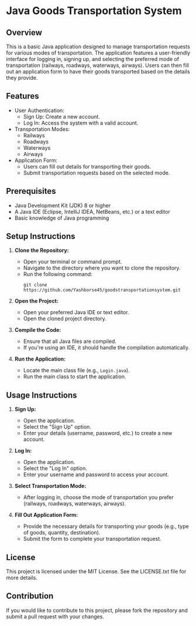 # Java Goods Transportation System

## Overview
This is a basic Java application designed to manage transportation requests for various modes of transportation. The application features a user-friendly interface for logging in, signing up, and selecting the preferred mode of transportation (railways, roadways, waterways, airways). Users can then fill out an application form to have their goods transported based on the details they provide.

## Features
- User Authentication:
  - Sign Up: Create a new account.
  - Log In: Access the system with a valid account.
- Transportation Modes:
  - Railways
  - Roadways
  - Waterways
  - Airways
- Application Form:
  - Users can fill out details for transporting their goods.
  - Submit transportation requests based on the selected mode.

## Prerequisites
- Java Development Kit (JDK) 8 or higher
- A Java IDE (Eclipse, IntelliJ IDEA, NetBeans, etc.) or a text editor
- Basic knowledge of Java programming

## Setup Instructions
1. **Clone the Repository:**
   - Open your terminal or command prompt.
   - Navigate to the directory where you want to clone the repository.
   - Run the following command:
     ```
     git clone https://github.com/Yashborse45/goodstransportationsystem.git
     ```

2. **Open the Project:**
   - Open your preferred Java IDE or text editor.
   - Open the cloned project directory.

3. **Compile the Code:**
   - Ensure that all Java files are compiled.
   - If you're using an IDE, it should handle the compilation automatically.

4. **Run the Application:**
   - Locate the main class file (e.g., `Login.java`).
   - Run the main class to start the application.

## Usage Instructions
1. **Sign Up:**
   - Open the application.
   - Select the "Sign Up" option.
   - Enter your details (username, password, etc.) to create a new account.

2. **Log In:**
   - Open the application.
   - Select the "Log In" option.
   - Enter your username and password to access your account.

3. **Select Transportation Mode:**
   - After logging in, choose the mode of transportation you prefer (railways, roadways, waterways, airways).

4. **Fill Out Application Form:**
   - Provide the necessary details for transporting your goods (e.g., type of goods, quantity, destination).
   - Submit the form to complete your transportation request.

## License
This project is licensed under the MIT License. See the LICENSE.txt file for more details.

## Contribution
If you would like to contribute to this project, please fork the repository and submit a pull request with your changes.

